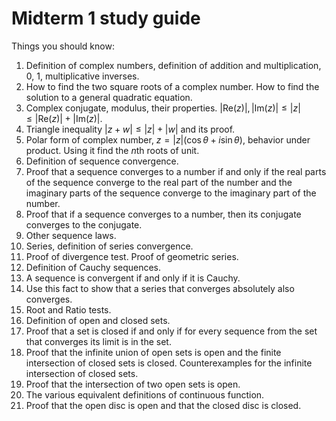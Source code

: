 # Midterm 1 study guide

Things you should know:

1. Definition of complex numbers, definition of addition and multiplication, 0, 1, multiplicative inverses.
2. How to find the two square roots of a complex number. How to find the solution to a general quadratic equation.
3. Complex conjugate, modulus, their properties. $|\textrm{Re}(z)|,|\textrm{Im}(z)| \leq |z| \leq |\textrm{Re}(z)| + |\textrm{Im}(z)|$.
4. Triangle inequality $|z+w|\leq |z| + |w|$ and its proof.
5. Polar form of complex number, $z=|z|(\cos\theta + i\sin\theta)$, behavior under product. Using it find the $n$th roots of unit.
6. Definition of sequence convergence.
7. Proof that a sequence converges to a number if and only if the real parts of the sequence converge to the real part of the number and the imaginary parts of the sequence converge to the imaginary part of the number.
8. Proof that if a sequence converges to a number, then its conjugate converges to the conjugate.
9. Other sequence laws.
10. Series, definition of series convergence.
11. Proof of divergence test. Proof of geometric series.
12. Definition of Cauchy sequences.
13. A sequence is convergent if and only if it is Cauchy.
14. Use this fact to show that a series that converges absolutely also converges.
15. Root and Ratio tests.
16. Definition of open and closed sets.
17. Proof that a set is closed if and only if for every sequence from the set that converges its limit is in the set.
18. Proof that the infinite union of open sets is open and the finite intersection of closed sets is closed. Counterexamples for the infinite intersection of closed sets.
19. Proof that the intersection of two open sets is open.
20. The various equivalent definitions of continuous function.
21. Proof that the open disc is open and that the closed disc is closed.
